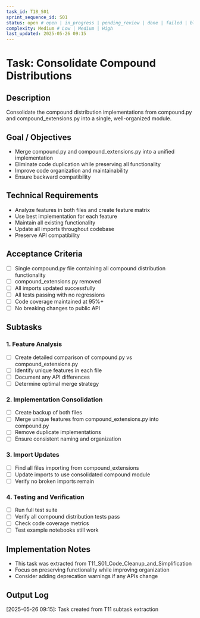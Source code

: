 ```yaml
---
task_id: T18_S01
sprint_sequence_id: S01
status: open # open | in_progress | pending_review | done | failed | blocked
complexity: Medium # Low | Medium | High
last_updated: 2025-05-26 09:15
---
```


# Task: Consolidate Compound Distributions

## Description
Consolidate the compound distribution implementations from compound.py and compound_extensions.py into a single, well-organized module.

## Goal / Objectives
- Merge compound.py and compound_extensions.py into a unified implementation
- Eliminate code duplication while preserving all functionality
- Improve code organization and maintainability
- Ensure backward compatibility

## Technical Requirements
- Analyze features in both files and create feature matrix
- Use best implementation for each feature
- Maintain all existing functionality
- Update all imports throughout codebase
- Preserve API compatibility

## Acceptance Criteria
- [ ] Single compound.py file containing all compound distribution functionality
- [ ] compound_extensions.py removed
- [ ] All imports updated successfully
- [ ] All tests passing with no regressions
- [ ] Code coverage maintained at 95%+
- [ ] No breaking changes to public API

## Subtasks

### 1. Feature Analysis
- [ ] Create detailed comparison of compound.py vs compound_extensions.py
- [ ] Identify unique features in each file
- [ ] Document any API differences
- [ ] Determine optimal merge strategy

### 2. Implementation Consolidation
- [ ] Create backup of both files
- [ ] Merge unique features from compound_extensions.py into compound.py
- [ ] Remove duplicate implementations
- [ ] Ensure consistent naming and organization

### 3. Import Updates
- [ ] Find all files importing from compound_extensions
- [ ] Update imports to use consolidated compound module
- [ ] Verify no broken imports remain

### 4. Testing and Verification
- [ ] Run full test suite
- [ ] Verify all compound distribution tests pass
- [ ] Check code coverage metrics
- [ ] Test example notebooks still work

## Implementation Notes
- This task was extracted from T11_S01_Code_Cleanup_and_Simplification
- Focus on preserving functionality while improving organization
- Consider adding deprecation warnings if any APIs change

## Output Log

[2025-05-26 09:15]: Task created from T11 subtask extraction